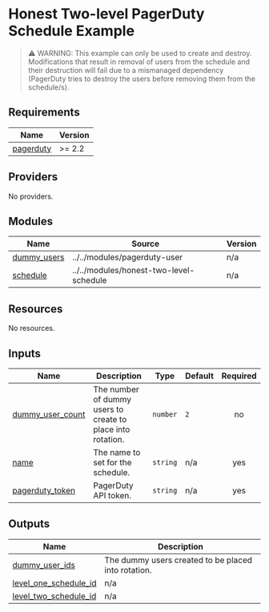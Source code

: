 # Honest Two-level PagerDuty Schedule Example

>
> ⚠️ WARNING: This example can only be used to create and destroy. Modifications that result in removal of users
> from the schedule and their destruction will fail due to a mismanaged dependency (PagerDuty tries to destroy the users
> before removing them from the schedule/s).
>

<!-- BEGIN_TF_DOCS -->
## Requirements

| Name | Version |
|------|---------|
| <a name="requirement_pagerduty"></a> [pagerduty](#requirement\_pagerduty) | >= 2.2 |

## Providers

No providers.

## Modules

| Name | Source | Version |
|------|--------|---------|
| <a name="module_dummy_users"></a> [dummy\_users](#module\_dummy\_users) | ../../modules/pagerduty-user | n/a |
| <a name="module_schedule"></a> [schedule](#module\_schedule) | ../../modules/honest-two-level-schedule | n/a |

## Resources

No resources.

## Inputs

| Name | Description | Type | Default | Required |
|------|-------------|------|---------|:--------:|
| <a name="input_dummy_user_count"></a> [dummy\_user\_count](#input\_dummy\_user\_count) | The number of dummy users to create to place into rotation. | `number` | `2` | no |
| <a name="input_name"></a> [name](#input\_name) | The name to set for the schedule. | `string` | n/a | yes |
| <a name="input_pagerduty_token"></a> [pagerduty\_token](#input\_pagerduty\_token) | PagerDuty API token. | `string` | n/a | yes |

## Outputs

| Name | Description |
|------|-------------|
| <a name="output_dummy_user_ids"></a> [dummy\_user\_ids](#output\_dummy\_user\_ids) | The dummy users created to be placed into rotation. |
| <a name="output_level_one_schedule_id"></a> [level\_one\_schedule\_id](#output\_level\_one\_schedule\_id) | n/a |
| <a name="output_level_two_schedule_id"></a> [level\_two\_schedule\_id](#output\_level\_two\_schedule\_id) | n/a |
<!-- END_TF_DOCS -->
